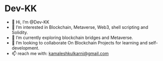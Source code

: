 # Dev-KK

- 👋 Hi, I’m @Dev-KK
- 👀 I’m interested in Blockchain, Metaverse, Web3, shell scripting and Solidity.
- 🌱 I’m currently exploring blockchain bridges and Metaverse.
- 💞️ I’m looking to collaborate On Blockchain Projects for learning and self-development.
- 📫 reach me with: kamaleshkulkarni@gmail.com
